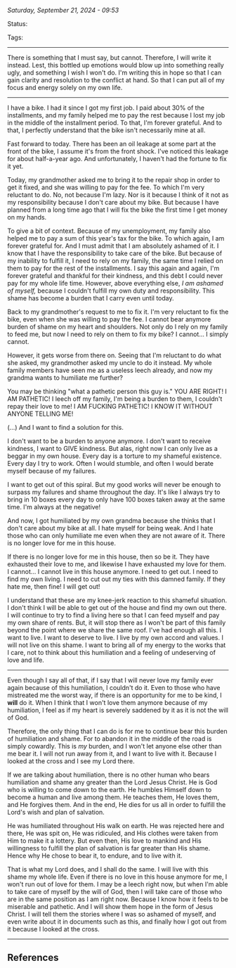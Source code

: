 
*Saturday, September 21, 2024 - 09:53*

Status:

Tags:

---

There is something that I must say, but cannot. Therefore, I will write it instead. Lest, this bottled up emotions would blow up into something really ugly, and something I wish I won't do. I'm writing this in hope so that I can gain clarity and resolution to the conflict at hand. So that I can put all of my focus and energy solely on my own life.

---

I have a bike. I had it since I got my first job. I paid about 30% of the installments, and my family helped me to pay the rest because I lost my job in the middle of the installment period. To that, I'm forever grateful. And to that, I perfectly understand that the bike isn't necessarily mine at all.

Fast forward to today. There has been an oil leakage at some part at the front of the bike, I assume it's from the front shock. I've noticed this leakage for about half-a-year ago. And unfortunately, I haven't had the fortune to fix it yet.

Today, my grandmother asked me to bring it to the repair shop in order to get it fixed, and she was willing to pay for the fee. To which I'm very reluctant to do. No, not because I'm lazy. Nor is it because I think of it not as my responsibility because I don't care about my bike. But because I have planned from a long time ago that I will fix the bike the first time I get money on my hands.

To give a bit of context. Because of my unemployment, my family also helped me to pay a sum of this year's tax for the bike. To which again, I am forever grateful for. And I must admit that I am absolutely ashamed of it. I know that I have the responsibility to take care of the bike. But because of my inability to fulfill it, I need to rely on my family, the same time I relied on them to pay for the rest of the installments. I say this again and again, I'm forever grateful and thankful for their kindness, and this debt I could never pay for my whole life time. However, above everything else, *I am ashamed of myself,* because I couldn't fulfill my own duty and responsibility. This shame has become a burden that I carry even until today.

Back to my grandmother's request to me to fix it. I'm very reluctant to fix the bike, even when she was willing to pay the fee. I cannot bear anymore burden of shame on my heart and shoulders. Not only do I rely on my family to feed me, but now I need to rely on them to fix my bike? I cannot... I simply cannot.

However, it gets worse from there on. Seeing that I'm reluctant to do what she asked, my grandmother asked my uncle to do it instead. My whole family members have seen me as a useless leech already, and now my grandma wants to humiliate me further?

You may be thinking "what a pathetic person this guy is." YOU ARE RIGHT! I AM PATHETIC! I leech off my family, I'm being a burden to them, I couldn't repay their love to me! I AM FUCKING PATHETIC! I KNOW IT WITHOUT ANYONE TELLING ME!

(…) And I want to find a solution for this.

I don't want to be a burden to anyone anymore. I don't want to receive kindness, I want to GIVE kindness. But alas, right now I can only live as a beggar in my own house. Every day is a torture to my shameful existence. Every day I try to work. Often I would stumble, and often I would berate myself because of my failures.

I want to get out of this spiral. But my good works will never be enough to surpass my failures and shame throughout the day. It's like I always try to bring in 10 boxes every day to only have 100 boxes taken away at the same time. I'm always at the negative!

And now, I got humiliated by my own grandma because she thinks that I don't care about my bike at all. I hate myself for being weak. And I hate those who can only humiliate me even when they are not aware of it. There is no longer love for me in this house.

If there is no longer love for me in this house, then so be it. They have exhausted their love to me, and likewise I have exhausted my love for them. I cannot... I cannot live in this house anymore. I need to get out. I need to find my own living. I need to cut out my ties with this damned family. If they hate me, then fine! I will get out!

I understand that these are my knee-jerk reaction to this shameful situation. I don't think I will be able to get out of the house and find my own out there. I will continue to try to find a living here so that I can feed myself and pay my own share of rents. But, it will stop there as I won't be part of this family beyond the point where we share the same roof. I've had enough all this. I want to live. I want to deserve to live. I live by my own accord and values. I will not live on this shame. I want to bring all of my energy to the works that I care, not to think about this humiliation and a feeling of undeserving of love and life.

---

Even though I say all of that, if I say that I will never love my family ever again because of this humiliation, I couldn't do it. Even to those who have mistreated me the worst way, if there is an opportunity for me to be kind, I **will** do it. When I think that I won't love them anymore because of my humiliation, I feel as if my heart is severely saddened by it as it is not the will of God.

Therefore, the only thing that I can do is for me to continue bear this burden of humiliation and shame. For to abandon it in the middle of the road is simply cowardly. This is *my* burden, and I won't let anyone else other than me bear it. I will not run away from it, and I want to live with it. Because I looked at the cross and I see my Lord there.

If we are talking about humiliation, there is no other human who bears humiliation and shame any greater than the Lord Jesus Christ. He is God who is willing to come down to the earth. He humbles Himself down to become a human and live among them. He teaches them, He loves them, and He forgives them. And in the end, He dies for us all in order to fulfill the Lord's wish and plan of salvation.

He was humiliated throughout His walk on earth. He was rejected here and there, He was spit on, He was ridiculed, and His clothes were taken from Him to make it a lottery. But even then, His love to mankind and His willingness to fulfill the plan of salvation is far greater than His shame. Hence why He chose to bear it, to endure, and to live with it.

That is what my Lord does, and I shall do the same. I will live with this shame my whole life. Even if there is no love in this house anymore for me, I won't run out of love for them. I may be a leech right now, but when I'm able to take care of myself by the will of God, then I will take care of those who are in the same position as I am right now. Because I know how it feels to be miserable and pathetic. And I will show them hope in the form of Jesus Christ. I will tell them the stories where I was so ashamed of myself, and even write about it in documents such as this, and finally how I got out from it because I looked at the cross.

---
## References
